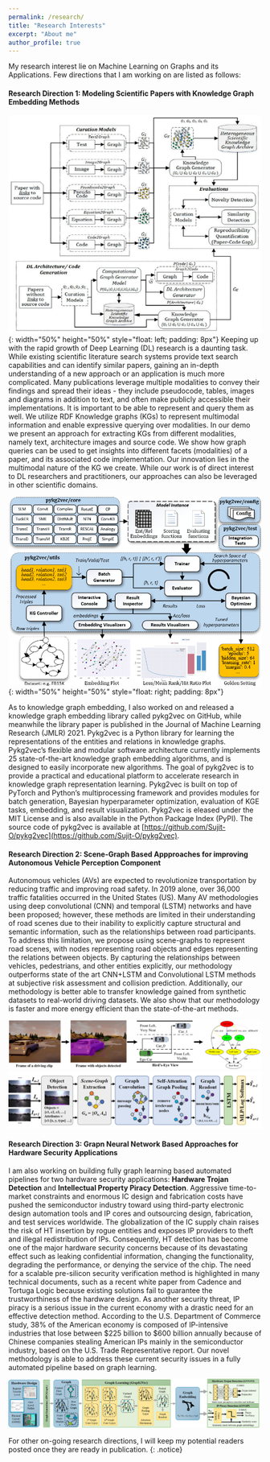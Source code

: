 ```yaml
---
permalink: /research/
title: "Research Interests"
excerpt: "About me"
author_profile: true
---
```


My research interest lie on Machine Learning on Graphs and its Applications. Few directions that I am working on are listed as follows:

#### Research Direction 1: Modeling Scientific Papers with Knowledge Graph Embedding Methods

![graph](/images/dcc.png){: width="50%" height="50%"  style="float: left; padding: 8px"}
Keeping up with the rapid growth of Deep Learning (DL) research is a daunting task. While existing scientific literature search systems provide text search capabilities and can identify similar papers, gaining an in-depth understanding of a new approach or an application is much more complicated. Many publications leverage multiple modalities to convey their findings and spread their ideas - they include pseudocode, tables, images and diagrams in addition to text, and often make publicly accessible their implementations. It is important to be able to represent and query them as well. We utilize RDF Knowledge graphs (KGs) to represent multimodal information and enable expressive querying over modalities. In our demo we present an approach for extracting KGs from different modalities, namely text, architecture images and source code. We show how graph queries can be used to get insights into different facets (modalities) of a paper, and its associated code implementation. Our innovation lies in the multimodal nature of the KG we create. While our work is of direct interest to DL researchers and practitioners, our approaches can also be leveraged in other scientific domains.


![graph](/images/pykg2vec.png){: width="50%" height="50%"  style="float: right; padding: 8px"}

As to knowledge graph embedding, I also worked on and released a knowledge graph embedding library called pykg2vec on GitHub, while meanwhile the library paper is published in the Journal of Machine Learning Research (JMLR) 2021. Pykg2vec is a Python library for learning the representations of the entities and relations in knowledge graphs. Pykg2vec’s flexible and modular software architecture currently implements 25 state-of-the-art knowledge graph embedding algorithms, and is designed to easily incorporate new algorithms. The goal of pykg2vec is to provide a practical and educational platform to accelerate research in knowledge graph representation learning. Pykg2vec is built on top of PyTorch and Python’s multiprocessing framework and provides modules for batch generation, Bayesian hyperparameter optimization, evaluation of KGE tasks, embedding, and result visualization. Pykg2vec is eleased under the MIT License and is also available in the Python Package Index (PyPI). The source code of pykg2vec is available at [https://github.com/Sujit-O/pykg2vec](https://github.com/Sujit-O/pykg2vec).

#### Research Direction 2: Scene-Graph Based Appproaches for improving Autonomous Vehicle Perception Component
  	
Autonomous vehicles (AVs) are expected to revolutionize transportation by reducing traffic and improving road safety. In 2019 alone, over 36,000 traffic fatalities occurred in the United States (US). Many AV methodologies using deep convolutional (CNN) and temporal (LSTM) networks and have been proposed; however, these methods are limited in their understanding of road scenes due to their inability to explicitly capture structural and semantic information, such as the relationships between road participants. To address this limitation, we propose using scene-graphs to represent road scenes, with nodes representing road objects and edges representing the relations between objects. By capturing the relationships between vehicles, pedestrians, and other entities explicitly, our methodology outperforms state of the art CNN+LSTM and Convolutional LSTM methods at subjective risk assessment and collision prediction. Additionally, our methodology is better able to transfer knowledge gained from synthetic datasets to real-world driving datasets. We also show that our methodology is faster and more energy efficient than the state-of-the-art methods.

![graph](/images/graph_extraction.png)
![graph](/images/av-graph-pipeline.jpg)


#### Research Direction 3: Grapn Neural Network Based Approaches for Hardware Security Applications

I am also working on building fully graph learning based automated pipelines for two hardware security applications: **Hardware Trojan Detection** and **Intellectual Property Piracy Detection**. Aggressive time-to-market constraints and enormous IC design and fabrication costs have pushed the semiconductor industry toward using third-party electronic design automation tools and IP cores and outsourcing design, fabrication, and test services worldwide. The globalization of the IC supply chain raises the risk of HT insertion by rogue entities and exposes IP providers to theft and illegal redistribution of IPs. Consequently, HT detection has become one of the major hardware security concerns because of its  devastating effect such as leaking confidential information, changing the functionality, degrading the  performance, or denying the service of the chip. The need for a scalable pre-silicon security verification  method is highlighted in many technical documents, such as a recent white paper from Cadence and Tortuga Logic because existing solutions fail to guarantee the trustworthiness of the hardware design. As another security threat, IP piracy is a serious issue in the current economy with a drastic need for an effective detection method. According to the U.S. Department of Commerce study, 38% of the American  economy is composed of IP-intensive industries that lose between $225 billion to $600 billion annually  because of Chinese companies stealing American IPs mainly in the semiconductor industry, based on the U.S. Trade Representative report. Our novel methodology is able to address these current security issues in a fully automated pipeline based on graph learning.  

![graph](/images/graph_hardware.png)

For other on-going research directions, I will keep my potential readers posted once they are ready in publication. 
{: .notice}